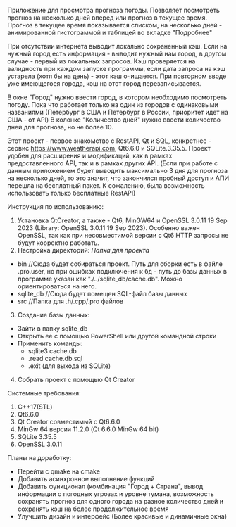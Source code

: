 Приложение для просмотра прогноза погоды.
Позволяет посмотреть прогноз на несколько дней вперед или прогноз в текущее время.
Прогноз в текущее время показывается списком, на несколько дней - анимированной гистограммой и таблицей во вкладке "Подробнее"

При отсутствии интернета выводит локально сохраненный кэш. Если на нужный город есть информация - выводит нужный нам город, в 
другом случае - первый из локальных запросов. Кэш проверяется на валидность при каждом запуске программы, если дата запроса на кэш устарела (хотя бы на день) -
этот кэш очищается. При повторном вводе уже имеющегося города, кэш на этот город перезаписывается.

В окне "Город" нужно ввести город, в котором необходимо посмотреть погоду. 
Пока что работает только на один из городов с одинаковыми названиями (Петербург в США и Петербург в России, приоритет идет на США - от API)
В колонке "Количество дней" нужно ввести количество дней для прогноза, но не более 10.

Этот проект - первое знакомство с RestAPI, Qt и SQL, конкретнее - cервис https://www.weatherapi.com, Qt6.6.0 и SQLite.3.35.5. Проект удобен для расширения и модификаций, 
как в рамках предоставленного API, так и в рамках других API. (Если при работе с данным приложением будет выводить максимально 3 дня для прогноза на несколько дней,
то это значит, что закончился пробный доступ и АПИ перешла на бесплатный пакет. К сожалению, была возможность использовать только бесплатные RestAPI)

Инструкция по использованию:
1) Установка QtCreator, а также - Qt6, MinGW64 и OpenSSL 3.0.11 19 Sep 2023 (Library: OpenSSL 3.0.11 19 Sep 2023).
Особенно важен OpenSSL, так как при несовместимой версии с Qt6 HTTP запросы не будут корректно работать.
2) Настройка директорий:
*Папка для проекта*
  - bin         //Сюда будет собираться проект. Путь для сборки есть в файле .pro.user, но при ошибках подключения к бд - путь до базы данных в программе указан как "./../sqlite_db/cache.db". Можно ориентироваться на него.
  - sqlite_db   //Сюда будет помещен SQL-файл базы данных
  - src         //Папка для .h/.cpp/.pro файлов
3) Создание базы данных:
- Зайти в папку sqlite_db
- Открыть ее с помощью PowerShell или другой командной строки
- Применить команды:
  - sqlite3 cache.db
  - .read cache.db.sql
  - .exit (для выхода из SQLite)
4) Собрать проект с помощью Qt Creator

Системные требования:
1) С++17(STL)
2) Qt6.6.0
3) Qt Creator совместимый с Qt6.6.0
4) MinGw 64 версии 11.2.0 (Qt 6.6.0 MinGw 64 bit)
5) SQLite 3.35.5
6) OpenSSL 3.0.11

Планы на доработку:
- Перейти с qmake на сmake
- Добавить асинхронное выполнение функций
- Добавить функционал (комбинация "Город + Страна", вывод информации о погодных угрозах и уровне тумана,
  возможность сохранять прогноз для одного города на разное количество дней и сохранять кэш на более продолжительное время
- Улучшить дизайн и интерфейс (Более красивые и динамичные окна)
